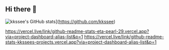 ## Hi there 👋
![kkssee's GitHub stats](https://github-readme-stats-kkssee-projects.vercel.app/api?username=kkssee)](https://github.com/kkssee)

https://vercel.live/link/github-readme-stats-eta-pearl-29.vercel.app?via=project-dashboard-alias-list&p=1
https://vercel.live/link/github-readme-stats-kkssees-projects.vercel.app?via=project-dashboard-alias-list&p=1
<!--
**kkssee/kkssee** is a ✨ _special_ ✨ repository because its `README.md` (this file) appears on your GitHub profile.

Here are some ideas to get you started:

- 🔭 I’m currently working on ...
- 🌱 I’m currently learning ...
- 👯 I’m looking to collaborate on ...
- 🤔 I’m looking for help with ...
- 💬 Ask me about ...
- 📫 How to reach me: ...
- 😄 Pronouns: ...
- ⚡ Fun fact: ...
-->
